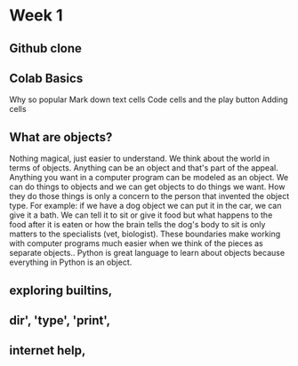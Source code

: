 # Week 1
## Github clone
## Colab Basics
Why so popular
Mark down text cells
Code cells and the play button
Adding cells
## What are objects?
Nothing magical, just easier to understand.  We think about the world in terms of objects.
Anything can be an object and that's part of the appeal.  Anything you want in a computer program can be modeled as an object.
We can do things to objects and we can get objects to do things we want.  How they do those things is only a concern to the person that invented the object type.
For example: if we have a dog object we can put it in the car, we can give it a bath.  We can tell it to sit or give it food but what happens to the food after it 
is eaten or how the brain tells the dog's body to sit is only matters to the specialists (vet, biologist).  These boundaries make working with computer programs much easier when 
we think of the pieces as separate objects..
Python is great language to learn about objects because everything in Python is an object.
## exploring builtins, 
## dir', 'type', 'print',
## internet help, 
